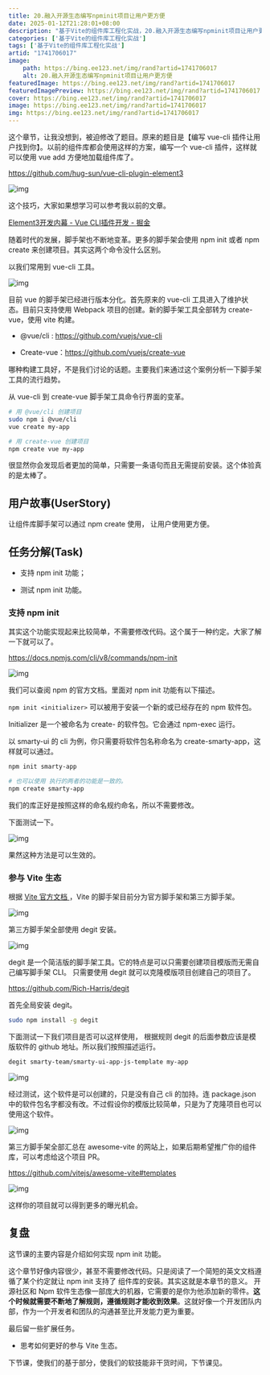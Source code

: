 ```yaml
---
title: 20.融入开源生态编写npminit项目让用户更方便
date: 2025-01-12T21:28:01+08:00
description: "基于Vite的组件库工程化实战，20.融入开源生态编写npminit项目让用户更方便"
categories: ['基于Vite的组件库工程化实战']
tags: ['基于Vite的组件库工程化实战']
artid: "1741706017"
image:
    path: https://bing.ee123.net/img/rand?artid=1741706017
    alt: 20.融入开源生态编写npminit项目让用户更方便
featuredImage: https://bing.ee123.net/img/rand?artid=1741706017
featuredImagePreview: https://bing.ee123.net/img/rand?artid=1741706017
cover: https://bing.ee123.net/img/rand?artid=1741706017
image: https://bing.ee123.net/img/rand?artid=1741706017
img: https://bing.ee123.net/img/rand?artid=1741706017
---
```


这个章节，让我没想到，被迫修改了题目。原来的题目是【编写 vue-cli 插件让用户找到你】。以前的组件库都会使用这样的方案，编写一个 vue-cli 插件，这样就可以使用 vue add 方便地加载组件库了。

https://github.com/hug-sun/vue-cli-plugin-element3

![img](https://p3-juejin.byteimg.com/tos-cn-i-k3u1fbpfcp/82878e3548d14fc5bdc9de227755cb84~tplv-k3u1fbpfcp-zoom-1.image)

这个技巧，大家如果想学习可以参考我以前的文章。

[Element3开发内幕 - Vue CLI插件开发 - 掘金](https://juejin.cn/post/6899334776860180494)

随着时代的发展，脚手架也不断地变革。更多的脚手架会使用 npm init 或者 npm create 来创建项目。其实这两个命令没什么区别。

以我们常用到 vue-cli 工具。

![img](https://p3-juejin.byteimg.com/tos-cn-i-k3u1fbpfcp/146afdd267e94b3ebaac212d285f3933~tplv-k3u1fbpfcp-zoom-1.image)

目前 vue 的脚手架已经进行版本分化。首先原来的 vue-cli 工具进入了维护状态。目前只支持使用 Webpack 项目的创建。新的脚手架工具全部转为 create-vue，使用 vite 构建。

- @vue/cli :  https://github.com/vuejs/vue-cli

- Create-vue：https://github.com/vuejs/create-vue

哪种构建工具好，不是我们讨论的话题。主要我们来通过这个案例分析一下脚手架工具的流行趋势。

从 vue-cli 到 create-vue 脚手架工具命令行界面的变革。

```Bash
# 用 @vue/cli 创建项目
sudo npm i @vue/cli
vue create my-app

# 用 create-vue 创建项目
npm create vue my-app
```

很显然你会发现后者更加的简单，只需要一条语句而且无需提前安装。这个体验真的是太棒了。

## 用户故事(UserStory)

让组件库脚手架可以通过 npm create 使用， 让用户使用更方便。

## 任务分解(Task)

- 支持 npm init 功能；

- 测试 npm init 功能。

### 支持 npm init

其实这个功能实现起来比较简单，不需要修改代码。这个属于一种约定。大家了解一下就可以了。

https://docs.npmjs.com/cli/v8/commands/npm-init

![img](https://p3-juejin.byteimg.com/tos-cn-i-k3u1fbpfcp/3804025ff1314cb89063b6159a05cf8d~tplv-k3u1fbpfcp-zoom-1.image)

我们可以查阅 npm 的官方文档。里面对 npm init 功能有以下描述。

`npm init <initializer>` 可以被用于安装一个新的或已经存在的 npm 软件包。

Initializer 是一个被命名为 create-<initializer> 的软件包。它会通过 npm-exec 运行。

以 smarty-ui 的 cli 为例，你只需要将软件包名称命名为  create-smarty-app，这样就可以通过。

```Bash
npm init smarty-app

# 也可以使用 执行的两者的功能是一致的。
npm create smarty-app
```

我们的库正好是按照这样的命名规约命名，所以不需要修改。

下面测试一下。

![img](https://p3-juejin.byteimg.com/tos-cn-i-k3u1fbpfcp/94ea027b970e46148a8018abe157b1d2~tplv-k3u1fbpfcp-zoom-1.image)

果然这种方法是可以生效的。

### 参与 Vite 生态

根据 [Vite 官方文档 ](https://vitejs.dev/guide/#scaffolding-your-first-vite-project)，Vite 的脚手架目前分为官方脚手架和第三方脚手架。

![img](https://p3-juejin.byteimg.com/tos-cn-i-k3u1fbpfcp/c62ea46983784d1d9f7d6646835809ed~tplv-k3u1fbpfcp-zoom-1.image)

第三方脚手架全部使用 degit 安装。

![img](https://p3-juejin.byteimg.com/tos-cn-i-k3u1fbpfcp/dec9fc92bc2a47589999a28c0a7eb26a~tplv-k3u1fbpfcp-zoom-1.image)

degit 是一个简洁版的脚手架工具。它的特点是可以只需要创建项目模版而无需自己编写脚手架 CLI。 只需要使用 degit 就可以克隆模版项目创建自己的项目了。

https://github.com/Rich-Harris/degit

首先全局安装 degit。

```Bash
sudo npm install -g degit
```

下面测试一下我们项目是否可以这样使用， 根据规则 degit 的后面参数应该是模版软件的 github 地址。所以我们按照描述运行。

```Bash
degit smarty-team/smarty-ui-app-js-template my-app
```

![img](https://p3-juejin.byteimg.com/tos-cn-i-k3u1fbpfcp/224cbae7e1db43158f5aee6a6895679a~tplv-k3u1fbpfcp-zoom-1.image)

经过测试，这个软件是可以创建的，只是没有自己 cli 的加持。连 package.json 中的软件包名字都没有改。不过假设你的模版比较简单，只是为了克隆项目也可以使用这个软件。

![img](https://p3-juejin.byteimg.com/tos-cn-i-k3u1fbpfcp/9b9092c78703478689996f21459fbe25~tplv-k3u1fbpfcp-zoom-1.image)

第三方脚手架全部汇总在 awesome-vite 的网站上，如果后期希望推广你的组件库，可以考虑给这个项目 PR。

https://github.com/vitejs/awesome-vite#templates

![img](https://p3-juejin.byteimg.com/tos-cn-i-k3u1fbpfcp/3a20ea2f0a8c43e39b76470f8d6b2132~tplv-k3u1fbpfcp-zoom-1.image)

这样你的项目就可以得到更多的曝光机会。

## 复盘

这节课的主要内容是介绍如何实现 npm init 功能。

这个章节好像内容很少，甚至不需要修改代码。只是阅读了一个简短的英文文档遵循了某个约定就让 npm init 支持了 组件库的安装。其实这就是本章节的意义。 开源社区和 Npm 软件生态像一部庞大的机器，它需要的是你为他添加新的零件。**这个时候就需要不断地了解规则，遵循规则才能收到效果**。这就好像一个开发团队内部，作为一个开发者和团队的沟通甚至比开发能力更为重要。

最后留一些扩展任务。

- 思考如何更好的参与 Vite 生态。

下节课，使我们的基于部分，使我们的软技能非干货时间，下节课见。 